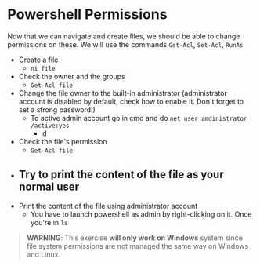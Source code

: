 # Powershell Permissions

Now that we can navigate and create files, we should be able to change permissions on these. We will use the commands `Get-Acl`, `Set-Acl`, `RunAs`

- Create a file
    - `ni file`
- Check the owner and the groups
    - `Get-Acl file`
- Change the file owner to the built-in administrator (administrator account is disabled by default, check how to enable it. Don't forget to set a strong password!)
    - To active admin account go in cmd and do `net user amdinistrator /active:yes` 
        - d
- Check the file's permission
    - `Get-Acl file`
- Try to print the content of the file as your normal user
    - 
- Print the content of the file using administrator account
    - You have to launch powershell as admin by right-clicking on it. Once you're in `ls `
> **WARNING**: This exercise **will only work on Windows** system since file system permissions are not managed the same way on Windows and Linux.